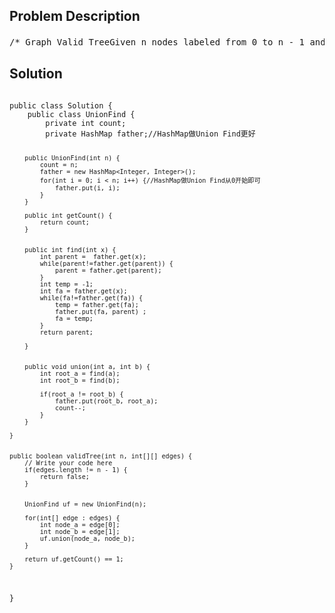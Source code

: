 <!--
<style>
  body { font-family: Arial, sans-serif; }
  .container { max-width: 700px; margin: 0 auto; padding: 10px; }
  .comment-block { background-color: #f9f9f9; padding: 10px; border-left: 5px solid #ccc; overflow-wrap: break-word; white-space: pre-wrap; }
  .code-block { background-color: #f4f4f4; padding: 10px; border: 1px solid #ddd; overflow-wrap: break-word; white-space: pre-wrap; }
</style>
-->

<div class='container'>
<h2>Problem Description</h2>
<div class='comment-block'>
<pre>
/* Graph Valid TreeGiven n nodes labeled from 0 to n - 1 and a list of undirected edges(each edge is a pair of nodes), write a function to check whether these edges make up a valid tree.NoticeYou can assume that no duplicate edges will appear in edges. Since all edges are undirected,[0, 1] is the same as [1, 0] and thus will not appear together in edges.ExampleGiven n = 5 and edges = [[0, 1], [0, 2], [0, 3], [1, 4]], return true.Given n = 5 and edges = [[0, 1], [1, 2], [2, 3], [1, 3], [1, 4]], return false.Knowledge:For a graph to be a tree: 符合两个条件：1、 边的数必须等于点数 - 1 (判断是否有环)(2). 从一个点做BFS 或DFS可以碰到所有点 （判断是否都联通）， 参考BFS类3. 本体用UnionFind, 看最后是否只剩下一个component*/    /**     * @param n an integer     * @param edges a list of undirected edges     * @return true if it's a valid tree, or false     */</pre>
</div>

<h2>Solution</h2>
<div class='code-block'>
<pre><code class='language-java'>
public class Solution {
    public class UnionFind {
        private int count;
        private HashMap<Integer, Integer> father;//HashMap做Union Find更好
        
        public UnionFind(int n) {
            count = n;
            father = new HashMap<Integer, Integer>();
            for(int i = 0; i < n; i++) {//HashMap做Union Find从0开始即可
                father.put(i, i);
            }
        }
        
        public int getCount() {
            return count;
        }
        
        
        public int find(int x) {
            int parent =  father.get(x);
            while(parent!=father.get(parent)) {
                parent = father.get(parent);
            }
            int temp = -1;
            int fa = father.get(x);
            while(fa!=father.get(fa)) {
                temp = father.get(fa);
                father.put(fa, parent) ;
                fa = temp;
            }
            return parent;

        }
        
        
        public void union(int a, int b) {
            int root_a = find(a);
            int root_b = find(b);
            
            if(root_a != root_b) {
                father.put(root_b, root_a);
                count--;
            }
        }
        
    } 
     
     
    public boolean validTree(int n, int[][] edges) {
        // Write your code here
        if(edges.length != n - 1) {
            return false;
        }
        
        
        UnionFind uf = new UnionFind(n);
        
        for(int[] edge : edges) {
            int node_a = edge[0];
            int node_b = edge[1];
            uf.union(node_a, node_b);
        }
        
        return uf.getCount() == 1;
    }
}</code></pre>
</div>
</div>
